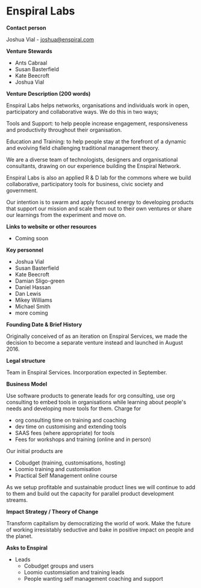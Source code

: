 # Enspiral Labs

**Contact person**

Joshua Vial - joshua@enspiral.com

**Venture Stewards**

* Ants Cabraal
* Susan Basterfield
* Kate Beecroft
* Joshua Vial

**Venture Description \(200 words\)**

Enspiral Labs helps networks, organisations and individuals work in open, participatory and collaborative ways. We do this in two ways;

Tools and Support: to help people increase engagement, responsiveness and productivity throughout their organisation.

Education and Training: to help people stay at the forefront of a dynamic and evolving field challenging traditional management theory.

We are a diverse team of technologists, designers and organisational consultants, drawing on our experience building the Enspiral Network.

Enspiral Labs is also an applied R & D lab for the commons where we build collaborative, participatory tools for business, civic society and government.

Our intention is to swarm and apply focused energy to developing products that support our mission and scale them out to their own ventures or share our learnings from the experiment and move on.

**Links to website or other resources**

* Coming soon

**Key personnel**

* Joshua Vial
* Susan Basterfield
* Kate Beecroft
* Damian Sligo-green
* Daniel Hassan
* Dan Lewis
* Mikey Williams
* Michael Smith
* more coming

**Founding Date & Brief History**

Originally conceived of as an iteration on Enspiral Services, we made the decision to become a separate venture instead and launched in August 2016.

**Legal structure**

Team in Enspiral Services. Incorporation expected in September.

**Business Model**

Use software products to generate leads for org consulting, use org consulting to embed tools in organisations while learning about people's needs and developing more tools for them. Charge for

* org consulting time on training and coaching
* dev time on customising and extending tools
* SAAS fees \(where appropriate\) for tools
* Fees for workshops and training \(online and in person\)

Our initial products are

* Cobudget \(training, customisations, hosting\)
* Loomio training and customisation
* Practical Self Management online course

As we setup profitable and sustainable product lines we will continue to add to them and build out the capacity for parallel product development streams.

**Impact Strategy / Theory of Change**

Transform capitalism by democratizing the world of work. Make the future of working irresistably seductive and bake in positive impact on people and the planet.

**Asks to Enspiral**

* Leads 
  * Cobudget groups and users
  * Loomio customsiation and training leads
  * People wanting self management coaching and support

